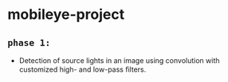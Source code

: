 # mobileye-project
## `phase 1:`
* Detection of source lights in an image using convolution with customized high- and low-pass ﬁlters.